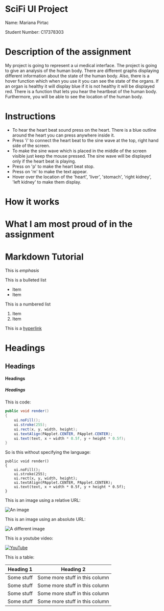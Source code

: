 # SciFi UI Project

Name: Mariana Pirtac

Student Number: C17378303

# Description of the assignment
My project is going to represent a ui medical interface. The project is going to give an analysis of the human body. There are different graphs displaying different information about the state of the human body. Also, there is a hover function which when you use it you can see the state of the organs. If an organ is healthy it will display blue if it is not healthy it will be displayed red.
There is a function that lets you hear the heartbeat of the human body. Furthermore, you will be able to see the location of the human body.
# Instructions
- To hear the heart beat sound press on the heart. There is a blue outline around the heart you can press anywhere inside it.
- Press 'i' to connect the heart beat to the sine wave at the top, right hand side of the screen.
- To make the sine wave which is placed in the middle of the screen visible just keep the mouse pressed. The sine wave will be displayed only if the heart beat is playing.
- Press on 'p' to make the heart beat stop. 
- Press on 'm' to make the text appear.
- Hover over the location of the 'heart', 'liver', 'stomach', 'right kidney', 'left kidney' to make them display.
# How it works

# What I am most proud of in the assignment

# Markdown Tutorial

This is *emphasis*

This is a bulleted list

- Item
- Item

This is a numbered list

1. Item
1. Item

This is a [hyperlink](http://bryanduggan.org)

# Headings
## Headings
#### Headings
##### Headings

This is code:

```Java
public void render()
{
	ui.noFill();
	ui.stroke(255);
	ui.rect(x, y, width, height);
	ui.textAlign(PApplet.CENTER, PApplet.CENTER);
	ui.text(text, x + width * 0.5f, y + height * 0.5f);
}
```

So is this without specifying the language:

```
public void render()
{
	ui.noFill();
	ui.stroke(255);
	ui.rect(x, y, width, height);
	ui.textAlign(PApplet.CENTER, PApplet.CENTER);
	ui.text(text, x + width * 0.5f, y + height * 0.5f);
}
```

This is an image using a relative URL:

![An image](images/p8.png)

This is an image using an absolute URL:

![A different image](https://bryanduggandotorg.files.wordpress.com/2019/02/infinite-forms-00045.png?w=595&h=&zoom=2)

This is a youtube video:

[![YouTube](http://img.youtube.com/vi/J2kHSSFA4NU/0.jpg)](https://www.youtube.com/watch?v=J2kHSSFA4NU)

This is a table:

| Heading 1 | Heading 2 |
|-----------|-----------|
|Some stuff | Some more stuff in this column |
|Some stuff | Some more stuff in this column |
|Some stuff | Some more stuff in this column |
|Some stuff | Some more stuff in this column |

